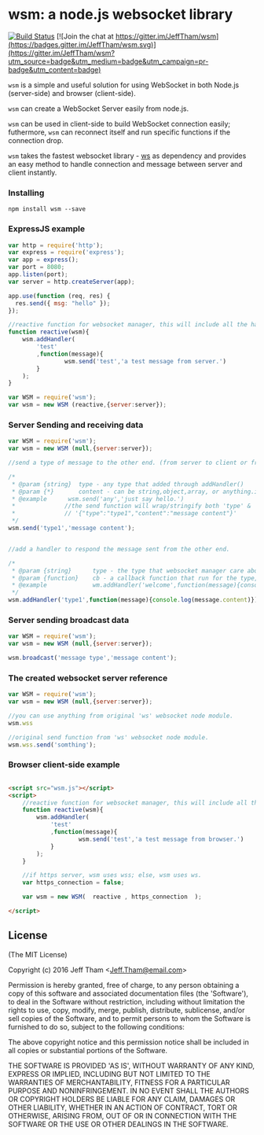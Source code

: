 # wsm: a node.js websocket library

[![Build Status](https://travis-ci.org/jefftham/wsm.svg?branch=develop)](https://travis-ci.org/jefftham/wsm)
[![Join the chat at https://gitter.im/JeffTham/wsm](https://badges.gitter.im/JeffTham/wsm.svg)](https://gitter.im/JeffTham/wsm?utm_source=badge&utm_medium=badge&utm_campaign=pr-badge&utm_content=badge)


`wsm` is a simple and useful solution for using WebSocket in both Node.js (server-side) and browser (client-side).

`wsm` can create a WebSocket Server easily from node.js.

`wsm` can be used in client-side to build WebSocket connection easily; futhermore, `wsm` can reconnect itself and run specific functions if the connection drop.

`wsm` takes the fastest websocket library - [ws](http://websockets.github.com/ws) as dependency and provides an easy method to handle connection and message between server and client instantly.

### Installing

```
npm install wsm --save
```

### ExpressJS example

```js
var http = require('http');
var express = require('express');
var app = express();
var port = 8080;
app.listen(port);
var server = http.createServer(app);

app.use(function (req, res) {
  res.send({ msg: "hello" });
});

//reactive function for websocket manager, this will include all the handlers
function reactive(wsm){
    wsm.addHandler(
        'test'
        ,function(message){
                wsm.send('test','a test message from server.')
        }
    );
}

var WSM = require('wsm');
var wsm = new WSM (reactive,{server:server});
```


### Server Sending and receiving data

```js
var WSM = require('wsm');
var wsm = new WSM (null,{server:server});

//send a type of message to the other end. (from server to client or from client to server)

/*
 * @param {string}  type - any type that added through addHandler()
 * @param {*}       content - can be string,object,array, or anything.it will show as message.content on the other end.
 * @example      wsm.send('any','just say hello.')
 *              //the send function will wrap/stringify both 'type' & 'content'
 *              // '{"type":"type1","content":"message content"}'
 */
wsm.send('type1','message content');


//add a handler to respond the message sent from the other end.

/*
 * @param {string}      type - the type that websocket manager care about.
 * @param {function}    cb - a callback function that run for the type, the parse message is the only parameter.
 * @example             wm.addHandler('welcome',function(message){console.log(message.content)})
 */
wsm.addHandler('type1',function(message){console.log(message.content)})
```


### Server sending broadcast data

```js
var WSM = require('wsm');
var wsm = new WSM (null,{server:server});

wsm.broadcast('message type','message content');
```

### The created websocket server reference

```js
var WSM = require('wsm');
var wsm = new WSM (null,{server:server});

//you can use anything from original 'ws' websocket node module.
wsm.wss

//original send function from 'ws' websocket node module.
wsm.wss.send('somthing');

```

### Browser client-side example

```html

<script src="wsm.js"></script>
<script>
    //reactive function for websocket manager, this will include all the handlers
    function reactive(wsm){
        wsm.addHandler(
            'test'
            ,function(message){
                    wsm.send('test','a test message from browser.')
            }
        );
    }

    //if https server, wsm uses wss; else, wsm uses ws.
    var https_connection = false;

    var wsm = new WSM(  reactive , https_connection  );

</script>


```





## License

(The MIT License)

Copyright (c) 2016 Jeff Tham &lt;Jeff.Tham@email.com&gt;

Permission is hereby granted, free of charge, to any person obtaining
a copy of this software and associated documentation files (the
'Software'), to deal in the Software without restriction, including
without limitation the rights to use, copy, modify, merge, publish,
distribute, sublicense, and/or sell copies of the Software, and to
permit persons to whom the Software is furnished to do so, subject to
the following conditions:

The above copyright notice and this permission notice shall be
included in all copies or substantial portions of the Software.

THE SOFTWARE IS PROVIDED 'AS IS', WITHOUT WARRANTY OF ANY KIND,
EXPRESS OR IMPLIED, INCLUDING BUT NOT LIMITED TO THE WARRANTIES OF
MERCHANTABILITY, FITNESS FOR A PARTICULAR PURPOSE AND NONINFRINGEMENT.
IN NO EVENT SHALL THE AUTHORS OR COPYRIGHT HOLDERS BE LIABLE FOR ANY
CLAIM, DAMAGES OR OTHER LIABILITY, WHETHER IN AN ACTION OF CONTRACT,
TORT OR OTHERWISE, ARISING FROM, OUT OF OR IN CONNECTION WITH THE
SOFTWARE OR THE USE OR OTHER DEALINGS IN THE SOFTWARE.
